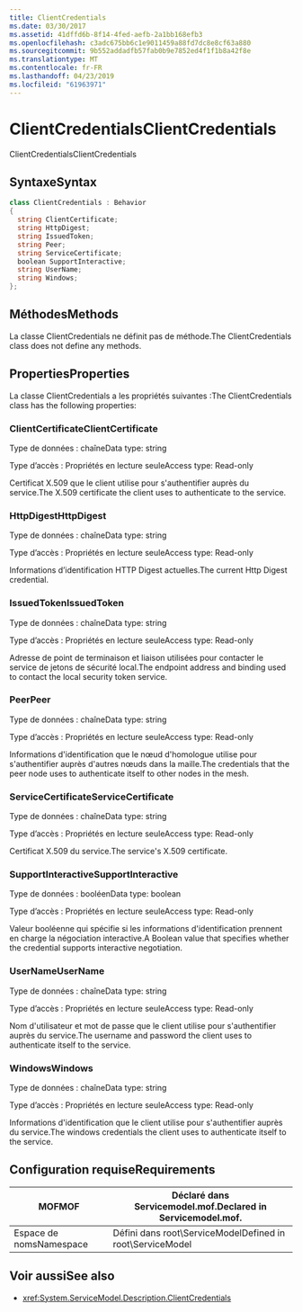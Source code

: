 ```yaml
---
title: ClientCredentials
ms.date: 03/30/2017
ms.assetid: 41dffd6b-8f14-4fed-aefb-2a1bb168efb3
ms.openlocfilehash: c3adc675bb6c1e9011459a88fd7dc8e8cf63a880
ms.sourcegitcommit: 9b552addadfb57fab0b9e7852ed4f1f1b8a42f8e
ms.translationtype: MT
ms.contentlocale: fr-FR
ms.lasthandoff: 04/23/2019
ms.locfileid: "61963971"
---
```

# <a name="clientcredentials"></a><span data-ttu-id="7b941-102">ClientCredentials</span><span class="sxs-lookup"><span data-stu-id="7b941-102">ClientCredentials</span></span>
<span data-ttu-id="7b941-103">ClientCredentials</span><span class="sxs-lookup"><span data-stu-id="7b941-103">ClientCredentials</span></span>  
  
## <a name="syntax"></a><span data-ttu-id="7b941-104">Syntaxe</span><span class="sxs-lookup"><span data-stu-id="7b941-104">Syntax</span></span>  
  
```csharp
class ClientCredentials : Behavior  
{  
  string ClientCertificate;  
  string HttpDigest;  
  string IssuedToken;  
  string Peer;  
  string ServiceCertificate;  
  boolean SupportInteractive;  
  string UserName;  
  string Windows;  
};  
```  
  
## <a name="methods"></a><span data-ttu-id="7b941-105">Méthodes</span><span class="sxs-lookup"><span data-stu-id="7b941-105">Methods</span></span>  
 <span data-ttu-id="7b941-106">La classe ClientCredentials ne définit pas de méthode.</span><span class="sxs-lookup"><span data-stu-id="7b941-106">The ClientCredentials class does not define any methods.</span></span>  
  
## <a name="properties"></a><span data-ttu-id="7b941-107">Properties</span><span class="sxs-lookup"><span data-stu-id="7b941-107">Properties</span></span>  
 <span data-ttu-id="7b941-108">La classe ClientCredentials a les propriétés suivantes :</span><span class="sxs-lookup"><span data-stu-id="7b941-108">The ClientCredentials class has the following properties:</span></span>  
  
### <a name="clientcertificate"></a><span data-ttu-id="7b941-109">ClientCertificate</span><span class="sxs-lookup"><span data-stu-id="7b941-109">ClientCertificate</span></span>  
 <span data-ttu-id="7b941-110">Type de données : chaîne</span><span class="sxs-lookup"><span data-stu-id="7b941-110">Data type: string</span></span>  
  
 <span data-ttu-id="7b941-111">Type d’accès : Propriétés en lecture seule</span><span class="sxs-lookup"><span data-stu-id="7b941-111">Access type: Read-only</span></span>  
  
 <span data-ttu-id="7b941-112">Certificat X.509 que le client utilise pour s'authentifier auprès du service.</span><span class="sxs-lookup"><span data-stu-id="7b941-112">The X.509 certificate the client uses to authenticate to the service.</span></span>  
  
### <a name="httpdigest"></a><span data-ttu-id="7b941-113">HttpDigest</span><span class="sxs-lookup"><span data-stu-id="7b941-113">HttpDigest</span></span>  
 <span data-ttu-id="7b941-114">Type de données : chaîne</span><span class="sxs-lookup"><span data-stu-id="7b941-114">Data type: string</span></span>  
  
 <span data-ttu-id="7b941-115">Type d’accès : Propriétés en lecture seule</span><span class="sxs-lookup"><span data-stu-id="7b941-115">Access type: Read-only</span></span>  
  
 <span data-ttu-id="7b941-116">Informations d’identification HTTP Digest actuelles.</span><span class="sxs-lookup"><span data-stu-id="7b941-116">The current Http Digest credential.</span></span>  
  
### <a name="issuedtoken"></a><span data-ttu-id="7b941-117">IssuedToken</span><span class="sxs-lookup"><span data-stu-id="7b941-117">IssuedToken</span></span>  
 <span data-ttu-id="7b941-118">Type de données : chaîne</span><span class="sxs-lookup"><span data-stu-id="7b941-118">Data type: string</span></span>  
  
 <span data-ttu-id="7b941-119">Type d’accès : Propriétés en lecture seule</span><span class="sxs-lookup"><span data-stu-id="7b941-119">Access type: Read-only</span></span>  
  
 <span data-ttu-id="7b941-120">Adresse de point de terminaison et liaison utilisées pour contacter le service de jetons de sécurité local.</span><span class="sxs-lookup"><span data-stu-id="7b941-120">The endpoint address and binding used to contact the local security token service.</span></span>  
  
### <a name="peer"></a><span data-ttu-id="7b941-121">Peer</span><span class="sxs-lookup"><span data-stu-id="7b941-121">Peer</span></span>  
 <span data-ttu-id="7b941-122">Type de données : chaîne</span><span class="sxs-lookup"><span data-stu-id="7b941-122">Data type: string</span></span>  
  
 <span data-ttu-id="7b941-123">Type d’accès : Propriétés en lecture seule</span><span class="sxs-lookup"><span data-stu-id="7b941-123">Access type: Read-only</span></span>  
  
 <span data-ttu-id="7b941-124">Informations d'identification que le nœud d'homologue utilise pour s'authentifier auprès d'autres nœuds dans la maille.</span><span class="sxs-lookup"><span data-stu-id="7b941-124">The credentials that the peer node uses to authenticate itself to other nodes in the mesh.</span></span>  
  
### <a name="servicecertificate"></a><span data-ttu-id="7b941-125">ServiceCertificate</span><span class="sxs-lookup"><span data-stu-id="7b941-125">ServiceCertificate</span></span>  
 <span data-ttu-id="7b941-126">Type de données : chaîne</span><span class="sxs-lookup"><span data-stu-id="7b941-126">Data type: string</span></span>  
  
 <span data-ttu-id="7b941-127">Type d’accès : Propriétés en lecture seule</span><span class="sxs-lookup"><span data-stu-id="7b941-127">Access type: Read-only</span></span>  
  
 <span data-ttu-id="7b941-128">Certificat X.509 du service.</span><span class="sxs-lookup"><span data-stu-id="7b941-128">The service's X.509 certificate.</span></span>  
  
### <a name="supportinteractive"></a><span data-ttu-id="7b941-129">SupportInteractive</span><span class="sxs-lookup"><span data-stu-id="7b941-129">SupportInteractive</span></span>  
 <span data-ttu-id="7b941-130">Type de données : booléen</span><span class="sxs-lookup"><span data-stu-id="7b941-130">Data type: boolean</span></span>  
  
 <span data-ttu-id="7b941-131">Type d’accès : Propriétés en lecture seule</span><span class="sxs-lookup"><span data-stu-id="7b941-131">Access type: Read-only</span></span>  
  
 <span data-ttu-id="7b941-132">Valeur booléenne qui spécifie si les informations d'identification prennent en charge la négociation interactive.</span><span class="sxs-lookup"><span data-stu-id="7b941-132">A Boolean value that specifies whether the credential supports interactive negotiation.</span></span>  
  
### <a name="username"></a><span data-ttu-id="7b941-133">UserName</span><span class="sxs-lookup"><span data-stu-id="7b941-133">UserName</span></span>  
 <span data-ttu-id="7b941-134">Type de données : chaîne</span><span class="sxs-lookup"><span data-stu-id="7b941-134">Data type: string</span></span>  
  
 <span data-ttu-id="7b941-135">Type d’accès : Propriétés en lecture seule</span><span class="sxs-lookup"><span data-stu-id="7b941-135">Access type: Read-only</span></span>  
  
 <span data-ttu-id="7b941-136">Nom d'utilisateur et mot de passe que le client utilise pour s'authentifier auprès du service.</span><span class="sxs-lookup"><span data-stu-id="7b941-136">The username and password the client uses to authenticate itself to the service.</span></span>  
  
### <a name="windows"></a><span data-ttu-id="7b941-137">Windows</span><span class="sxs-lookup"><span data-stu-id="7b941-137">Windows</span></span>  
 <span data-ttu-id="7b941-138">Type de données : chaîne</span><span class="sxs-lookup"><span data-stu-id="7b941-138">Data type: string</span></span>  
  
 <span data-ttu-id="7b941-139">Type d’accès : Propriétés en lecture seule</span><span class="sxs-lookup"><span data-stu-id="7b941-139">Access type: Read-only</span></span>  
  
 <span data-ttu-id="7b941-140">Informations d'identification que le client utilise pour s'authentifier auprès du service.</span><span class="sxs-lookup"><span data-stu-id="7b941-140">The windows credentials the client uses to authenticate itself to the service.</span></span>  
  
## <a name="requirements"></a><span data-ttu-id="7b941-141">Configuration requise</span><span class="sxs-lookup"><span data-stu-id="7b941-141">Requirements</span></span>  
  
|<span data-ttu-id="7b941-142">MOF</span><span class="sxs-lookup"><span data-stu-id="7b941-142">MOF</span></span>|<span data-ttu-id="7b941-143">Déclaré dans Servicemodel.mof.</span><span class="sxs-lookup"><span data-stu-id="7b941-143">Declared in Servicemodel.mof.</span></span>|  
|---------|-----------------------------------|  
|<span data-ttu-id="7b941-144">Espace de noms</span><span class="sxs-lookup"><span data-stu-id="7b941-144">Namespace</span></span>|<span data-ttu-id="7b941-145">Défini dans root\ServiceModel</span><span class="sxs-lookup"><span data-stu-id="7b941-145">Defined in root\ServiceModel</span></span>|  
  
## <a name="see-also"></a><span data-ttu-id="7b941-146">Voir aussi</span><span class="sxs-lookup"><span data-stu-id="7b941-146">See also</span></span>

- <xref:System.ServiceModel.Description.ClientCredentials>
